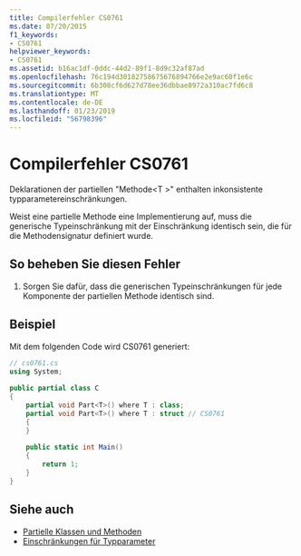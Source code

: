 ```yaml
---
title: Compilerfehler CS0761
ms.date: 07/20/2015
f1_keywords:
- CS0761
helpviewer_keywords:
- CS0761
ms.assetid: b16ac1df-0ddc-44d2-89f1-8d9c32af87ad
ms.openlocfilehash: 76c194d30182758675676894766e2e9ac60f1e6c
ms.sourcegitcommit: 6b308cf6d627d78ee36dbbae8972a310ac7fd6c8
ms.translationtype: MT
ms.contentlocale: de-DE
ms.lasthandoff: 01/23/2019
ms.locfileid: "56798396"
---
```

# <a name="compiler-error-cs0761"></a>Compilerfehler CS0761
Deklarationen der partiellen "Methode\<T >" enthalten inkonsistente typparametereinschränkungen.  
  
 Weist eine partielle Methode eine Implementierung auf, muss die generische Typeinschränkung mit der Einschränkung identisch sein, die für die Methodensignatur definiert wurde.  
  
## <a name="to-correct-this-error"></a>So beheben Sie diesen Fehler  
  
1.  Sorgen Sie dafür, dass die generischen Typeinschränkungen für jede Komponente der partiellen Methode identisch sind.  
  
## <a name="example"></a>Beispiel  
 Mit dem folgenden Code wird CS0761 generiert:  
  
```csharp  
// cs0761.cs  
using System;  
  
public partial class C  
{  
    partial void Part<T>() where T : class;  
    partial void Part<T>() where T : struct // CS0761  
    {  
    }  
  
    public static int Main()  
    {  
        return 1;  
    }  
}  
```  
  
## <a name="see-also"></a>Siehe auch

- [Partielle Klassen und Methoden](../../csharp/programming-guide/classes-and-structs/partial-classes-and-methods.md)
- [Einschränkungen für Typparameter](../../csharp/programming-guide/generics/constraints-on-type-parameters.md)
